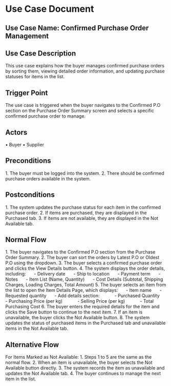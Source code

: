 ﻿# **Use Case Document**
## **Use Case Name: Confirmed Purchase Order Management**

## **Use Case Description**
This use case explains how the buyer manages confirmed purchase orders by sorting them, viewing detailed order information, and updating purchase statuses for items in the list.
## **Trigger Point**
The use case is triggered when the buyer navigates to the Confirmed P.O section on the Purchase Order Summary screen and selects a specific confirmed purchase order to manage.
## **Actors**
• Buyer
• Supplier
## **Preconditions**
1\. The buyer must be logged into the system.
2\. There should be confirmed purchase orders available in the system.
## **Postconditions**
1\. The system updates the purchase status for each item in the confirmed purchase order.
2\. If items are purchased, they are displayed in the Purchased tab.
3\. If items are not available, they are displayed in the Not Available tab.
## **Normal Flow**
1\. The buyer navigates to the Confirmed P.O section from the Purchase Order Summary.
2\. The buyer can sort the orders by Latest P.O or Oldest P.O using the dropdown.
3\. The buyer selects a confirmed purchase order and clicks the View Details button.
4\. The system displays the order details, including:
`   `- Delivery date
`   `- Ship to location
`   `- Payment term
`   `- Notes
`   `- Item List (Name, Quantity)
`   `- Cost Details (Subtotal, Shipping Charges, Loading Charges, Total Amount)
5\. The buyer selects an item from the list to open the Item Details Page, which displays:
`   `- Item name
`   `- Requested quantity
`   `- Add details section:
`      `- Purchased Quantity
`      `- Purchasing Price (per kg)
`      `- Selling Price (per kg)
`      `- Total Purchasing Cost
6\. The buyer enters the required details for the item and clicks the Save button to continue to the next item.
7\. If an item is unavailable, the buyer clicks the Not Available button.
8\. The system updates the status of purchased items in the Purchased tab and unavailable items in the Not Available tab.
## **Alternative Flow**
For Items Marked as Not Available:
1\. Steps 1 to 5 are the same as the normal flow.
2\. When an item is unavailable, the buyer selects the Not Available button directly.
3\. The system records the item as unavailable and updates the Not Available tab.
4\. The buyer continues to manage the next item in the list.
